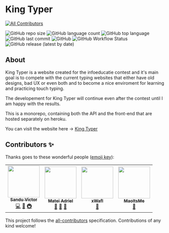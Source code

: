 # King Typer
<!-- ALL-CONTRIBUTORS-BADGE:START - Do not remove or modify this section -->
[![All Contributors](https://img.shields.io/badge/all_contributors-4-orange.svg?style=flat-square)](#contributors-)
<!-- ALL-CONTRIBUTORS-BADGE:END -->

![GitHub repo size](https://img.shields.io/github/repo-size/vyctor661/king-typer?style=flat-square)
![GitHub language count](https://img.shields.io/github/languages/count/vyctor661/king-typer?style=flat-square)
![GitHub top language](https://img.shields.io/github/languages/top/vyctor661/king-typer?style=flat-square)
![GitHub last commit](https://img.shields.io/github/last-commit/vyctor661/king-typer?style=flat-square)
![GitHub](https://img.shields.io/github/license/vyctor661/king-typer?style=flat-square)
![GitHub Workflow Status](<https://img.shields.io/github/workflow/status/vyctor661/king-typer/Build test.?style=flat-square>)
![GitHub release (latest by date)](https://img.shields.io/github/v/release/vyctor661/king-typer?style=flat-square)


## About

King Typer is a website created for the infoeducatie contest and it's main goal is to compete with the current typing websites that either have old designs, bad UX or even both and to become a nice enviroment for learning and practicing touch typing.

The developement for King Typer will continue even after the contest until I am happy with the results.

This is a monorepo, containing both the API and the front-end that are hosted separately on heroku.

You can visit the website here -> [King Typer](https://king-typer.herokuapp.com/)

## Contributors ✨

Thanks goes to these wonderful people ([emoji key](https://allcontributors.org/docs/en/emoji-key)):

<!-- ALL-CONTRIBUTORS-LIST:START - Do not remove or modify this section -->
<!-- prettier-ignore-start -->
<!-- markdownlint-disable -->
<table>
  <tr>
    <td align="center"><a href="https://discordapp.com/users/270972671490129921"><img src="https://avatars0.githubusercontent.com/u/49570123?v=4" width="100px;" alt=""/><br /><sub><b>Sandu Victor</b></sub></a><br /><a href="https://github.com/Sandu Victor/King Typer/commits?author=Vyctor661" title="Code">💻</a> <a href="#design-Vyctor661" title="Design">🎨</a> <a href="#infra-Vyctor661" title="Infrastructure (Hosting, Build-Tools, etc)">🚇</a></td>
    <td align="center"><a href="https://github.com/Mateiadrielrafael"><img src="https://avatars0.githubusercontent.com/u/39400800?v=4" width="100px;" alt=""/><br /><sub><b>Matei Adriel</b></sub></a><br /><a href="#ideas-Mateiadrielrafael" title="Ideas, Planning, & Feedback">🤔</a> <a href="https://github.com/Sandu Victor/King Typer/pulls?q=is%3Apr+reviewed-by%3AMateiadrielrafael" title="Reviewed Pull Requests">👀</a> <a href="#userTesting-Mateiadrielrafael" title="User Testing">📓</a></td>
    <td align="center"><a href="http://xwafl.github.io/portfolio"><img src="https://avatars2.githubusercontent.com/u/35458851?v=4" width="100px;" alt=""/><br /><sub><b>xWafl</b></sub></a><br /><a href="#userTesting-xWafl" title="User Testing">📓</a></td>
    <td align="center"><a href="https://github.com/maoitsme"><img src="https://avatars2.githubusercontent.com/u/38869813?v=4" width="100px;" alt=""/><br /><sub><b>MaoItsMe</b></sub></a><br /><a href="#userTesting-maoitsme" title="User Testing">📓</a></td>
  </tr>
</table>

<!-- markdownlint-enable -->
<!-- prettier-ignore-end -->
<!-- ALL-CONTRIBUTORS-LIST:END -->

This project follows the [all-contributors](https://github.com/all-contributors/all-contributors) specification. Contributions of any kind welcome!
